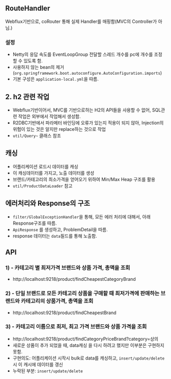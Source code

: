 ## RouteHandler
Webflux기반으로, coRouter 통해 실제 Handler를 매핑함(MVC의 Controller가 아님.)

### 설정
- Netty의 응답 속도를 EventLoopGroup 전달할 스레드 개수를 pc에 개수를 조정할 수 있도록 함.
- 사용하지 않는 bean의 제거(`org.springframework.boot.autoconfigure.AutoConfiguration.imports`)
- 기본 구성은 `application-local.yml`을 따름.

## 2. h2 관련 작업
- Webflux기반이어서, MVC를 기반으로하는 H2의 API들을 사용할 수 없어, SQL관련 작업은 외부에서 작업해서 생성함.
- R2DBC기반에서 파라메터 바인딩에 오류가 있는지 적용이 되지 않아, Injection의 위험이 있는 것은 알지만 replace하는 것으로 작업
- `util/Query~` 클래스 참조 

## 캐싱
- 어플리케이션 로드시 데이터를 캐싱
- 이 캐싱데이터를 가지고, 노출 데이터를 생성
- 브랜드/카테고리의 최소가격을 얻어오기 위하여 Min/Max Heap 구조를 활용
- `util/ProductDataLoader` 참고

## 에러처리와 Response의 구조
- `filter/GlobalExceptionHandler`을 통해, 모든 에러 처리에 대해서, 아래 Response구조를 따름.
- `ApiResponse` 를 생성하고, ProblemDetail을 따름.
- response 데이터는 `data`필드를 통해 노출함.

## API
### 1) - 카테고리 별 최저가격 브랜드와 상품 가격, 총액을 조회
- http://localhost:9218/product/findCheapestCategoryBrand

### 2) - 단일 브랜드로 모든 카테고리 상품을 구매할 때 최저가격에 판매하는 브랜드와 카테고리의 상품가격, 총액을 조회
- http://localhost:9218/product/findCheapestBrand

### 3) - 카테고리 이름으로 최저, 최고 가격 브랜드와 상품 가격을 조회
- http://localhost:9218/product/findCategoryPriceBrand?category=상의
- 새로운 상품이 추가 되었을 때, data캐싱 을 다시 하려고 했지만 이부분은 구현하지 못함.
- 구현의도: 어플리케이션 시작시 bulk로 data를 캐싱하고, `insert/update/delete`시 이 캐시에 데이터를 갱신 
- 누락된 부분: `insert/update/delete`